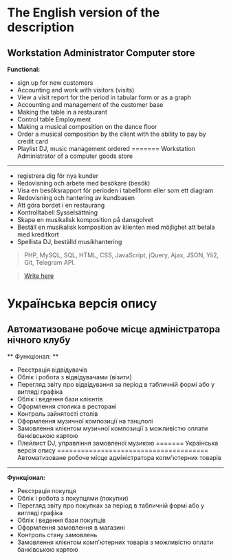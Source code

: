 The English version of the description
======================================

Workstation Administrator Computer store
-----------------------------------
**Functional:**
* sign up for new customers 
* Accounting and work with visitors (visits)
* View a visit report for the period in tabular form or as a graph
* Accounting and management of the customer base
* Making the table in a restaurant
* Control table Employment
* Making a musical composition on the dance floor
* Order a musical composition by the client with the ability to pay by credit card
* Playlist DJ, music management ordered
=======
Workstation Administrator of a computer goods store
-----------------------------------
* registrera dig för nya kunder
* Redovisning och arbete med besökare (besök)
* Visa en besöksrapport för perioden i tabellform eller som ett diagram
* Redovisning och hantering av kundbasen
* Att göra bordet i en restaurang
* Kontrolltabell Sysselsättning
* Skapa en musikalisk komposition på dansgolvet
* Beställ en musikalisk komposition av klienten med möjlighet att betala med kreditkort
* Spellista DJ, beställd musikhantering




> PHP, MySQL, SQL, HTML, CSS, JavaScript, jQuery, Ajax, JSON, Yii2, Git, Telegram API.

> [Write here](https://ru.linkedin.com/in/fedorovau)

Українська версія опису
======================================
Автоматизоване робоче місце адміністратора нічного клубу
-----------------------------------
** Функціонал: **
* Реєстрація відвідувачів
* Облік і робота з відвідувачами (візити)
* Перегляд звіту про відвідування за період в табличній формі або у вигляді графіка
* Облік і ведення бази клієнтів
* Оформлення столика в ресторані
* Контроль зайнятості столів
* Оформлення музичної композиції на танцполі
* Замовлення клієнтом музичної композиції з можливістю оплати банківською картою
* Плейлист DJ, управління замовленої музикою
=======
Українська версія опису
======================================
Автоматизоване робоче місце адміністратора копм'ютерних товарів
-----------------------------------
**Функціонал:**
* Реєстрація покупця
* Облік і робота з покупцями (покупки)
* Перегляд звіту про покупках за період в табличній формі або у вигляді графіка
* Облік і ведення бази покупців
* Оформлення замовлення в магазині
* Контроль стану замовлень
* Замовлення клієнтом комп'ютерних товарів з можливістю оплати банківською картою

